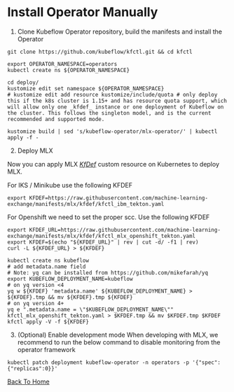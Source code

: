 # Install Operator Manually

1. Clone Kubeflow Operator repository, build the manifests and install the Operator

```shell
git clone https://github.com/kubeflow/kfctl.git && cd kfctl

export OPERATOR_NAMESPACE=operators
kubectl create ns ${OPERATOR_NAMESPACE}

cd deploy/
kustomize edit set namespace ${OPERATOR_NAMESPACE}
# kustomize edit add resource kustomize/include/quota # only deploy this if the k8s cluster is 1.15+ and has resource quota support, which will allow only one _kfdef_ instance or one deployment of Kubeflow on the cluster. This follows the singleton model, and is the current recommended and supported mode.

kustomize build | sed 's/kubeflow-operator/mlx-operator/' | kubectl apply -f -
```

2. Deploy MLX

Now you can apply MLX [_KfDef_](https://www.kubeflow.org/docs/other-guides/kustomize/#specifying-a-configuration-file-when-initializing-your-deployment) custom resource on Kubernetes to deploy MLX.

For IKS / Minikube use the following KFDEF
```shell
export KFDEF=https://raw.githubusercontent.com/machine-learning-exchange/manifests/mlx/kfdef/kfctl_ibm_tekton.yaml
```

For Openshift we need to set the proper scc. Use the following KFDEF
```shell
export KFDEF_URL=https://raw.githubusercontent.com/machine-learning-exchange/manifests/mlx/kfdef/kfctl_mlx_openshift_tekton.yaml
export KFDEF=$(echo "${KFDEF_URL}" | rev | cut -d/ -f1 | rev)
curl -L ${KFDEF_URL} > ${KFDEF}
```

```shell
kubectl create ns kubeflow
# add metadata.name field
# Note: yq can be installed from https://github.com/mikefarah/yq
export KUBEFLOW_DEPLOYMENT_NAME=kubeflow
# on yq version <4 
yq w ${KFDEF} 'metadata.name' ${KUBEFLOW_DEPLOYMENT_NAME} > ${KFDEF}.tmp && mv ${KFDEF}.tmp ${KFDEF}
# on yq version 4+
yq e ".metadata.name = \"$KUBEFLOW_DEPLOYMENT_NAME\"" kfctl_mlx_openshift_tekton.yaml > $KFDEF.tmp && mv $KFDEF.tmp $KFDEF
kfctl apply -V -f ${KFDEF}
```

3. (Optional) Enable development mode
When developing with MLX, we recommend to run the below command to disable monitoring from the operator framework
```shell
kubectl patch deployment kubeflow-operator -n operators -p '{"spec":{"replicas":0}}'
```

[Back To Home](../README.md)

